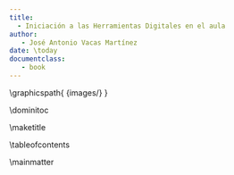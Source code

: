 ```yaml
---
title:
  - Iniciación a las Herramientas Digitales en el aula
author:
   - José Antonio Vacas Martínez
date: \today
documentclass:
   - book
---
```

\graphicspath{ {images/} }


\dominitoc

\maketitle

\tableofcontents

\mainmatter

